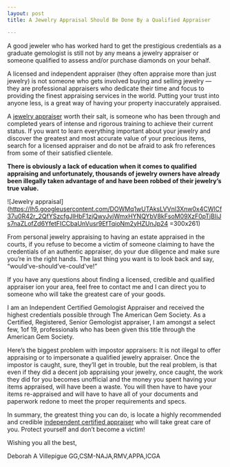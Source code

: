 ```yaml
---
layout: post
title: A Jewelry Appraisal Should Be Done By a Qualified Appraiser

---
```

A good jeweler who has worked hard to get the prestigious credentials as a graduate gemologist is still not by any means a jewelry appraiser or someone qualified to assess and/or purchase diamonds on your behalf.

A licensed and independent appraiser (they often appraise more than just jewelry) is not someone who gets involved buying and selling jewelry — they are professional appraisers who dedicate their time and focus to providing the finest appraising services in the world. Putting your trust into anyone less, is a great way of having your property inaccurately appraised.

A [jewelry appraiser](https://thejewelryappraiser.com/) worth their salt, is someone who has been through and completed years of intense and rigorous training to achieve their current status. If you want to learn everything important about your jewelry and discover the greatest and most accurate value of your precious items, search for a licensed appraiser and do not be afraid to ask fro references from some of their satisfied clientele.

**There is obviously a lack of education when it comes to qualified appraising and unfortunately, thousands of jewelry owners have already been illegally taken advantage of and have been robbed of their jewelry’s true value.**

![Jewelry appraisal](https://lh5.googleusercontent.com/DOWMq1wUTAksLVVnl3Xnw0x4CWlCf37u0R42r_2QfYSzcfgJlHbF1zjQwyJvjWmxHYNQYbV8kFsoM09XzF0pTjBIiJs7naZLofZd6YfetFICCbaUnVusr9EfTqioNm2yHZUnJp24 =300x261)

From personal jewelry appraising to having an estate appraised in the courts, if you refuse to become a victim of someone claiming to have the credentials of an authentic appraiser, do your due diligence and make sure you’re in the right hands. The last thing you want is to look back and say, “would’ve-should’ve-could’ve!”

If you have any questions about finding a licensed, credible and qualified appraiser ion your area, feel free to contact me and I can direct you to someone who will take the greatest care of your goods.

I am an Independent Certified Gemologist Appraiser and received the highest credentials possible through The American Gem Society. As a Certified, Registered, Senior Gemologist appraiser, I am amongst a select few, 1of 19, professionals who has been given this title through the American Gem Society.

Here’s the biggest problem with impostor appraisers: It is not illegal to offer appraising or to impersonate a qualified jewelry appraiser. Once the impostor is caught, sure, they’ll get in trouble, but the real problem, is that even if they did a decent job appraising your jewelry, once caught, the work they did for you becomes unofficial and the money you spent having your items appraised, will have been a waste. You will then have to have your items re-appraised and will have to have all of your documents and paperwork redone to meet the proper requirements and specs.

In summary, the greatest thing you can do, is locate a highly recommended and credible [independent certified appraiser](https://www.google.com/maps/place/The+Jewelry+Appraiser/@40.792895,-73.7008927,17z/data=!3m1!4b1!4m5!3m4!1s0x89c2885563bf3e43:0x8df65b53a5cd6b8a!8m2!3d40.792895!4d-73.698704) who will take great care of you. Protect yourself and don’t become a victim!

Wishing you all the best,

Deborah A Villepigue GG,CSM-NAJA,RMV,APPA,ICGA